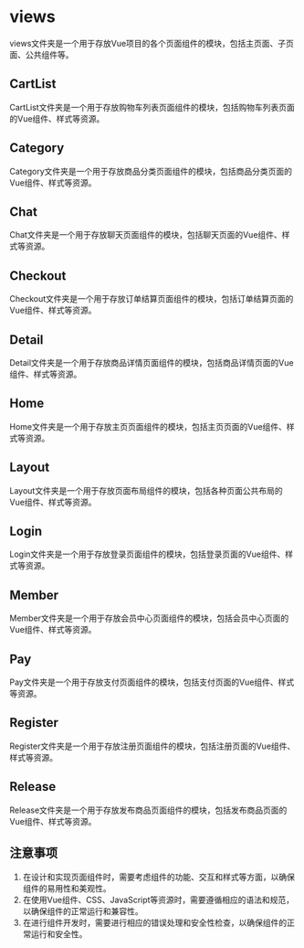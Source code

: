 # views

views文件夹是一个用于存放Vue项目的各个页面组件的模块，包括主页面、子页面、公共组件等。

## CartList

CartList文件夹是一个用于存放购物车列表页面组件的模块，包括购物车列表页面的Vue组件、样式等资源。

## Category

Category文件夹是一个用于存放商品分类页面组件的模块，包括商品分类页面的Vue组件、样式等资源。

## Chat

Chat文件夹是一个用于存放聊天页面组件的模块，包括聊天页面的Vue组件、样式等资源。

## Checkout

Checkout文件夹是一个用于存放订单结算页面组件的模块，包括订单结算页面的Vue组件、样式等资源。

## Detail

Detail文件夹是一个用于存放商品详情页面组件的模块，包括商品详情页面的Vue组件、样式等资源。

## Home

Home文件夹是一个用于存放主页页面组件的模块，包括主页页面的Vue组件、样式等资源。

## Layout

Layout文件夹是一个用于存放页面布局组件的模块，包括各种页面公共布局的Vue组件、样式等资源。

## Login

Login文件夹是一个用于存放登录页面组件的模块，包括登录页面的Vue组件、样式等资源。

## Member

Member文件夹是一个用于存放会员中心页面组件的模块，包括会员中心页面的Vue组件、样式等资源。

## Pay

Pay文件夹是一个用于存放支付页面组件的模块，包括支付页面的Vue组件、样式等资源。

## Register

Register文件夹是一个用于存放注册页面组件的模块，包括注册页面的Vue组件、样式等资源。

## Release

Release文件夹是一个用于存放发布商品页面组件的模块，包括发布商品页面的Vue组件、样式等资源。

## 注意事项

1. 在设计和实现页面组件时，需要考虑组件的功能、交互和样式等方面，以确保组件的易用性和美观性。
2. 在使用Vue组件、CSS、JavaScript等资源时，需要遵循相应的语法和规范，以确保组件的正常运行和兼容性。
3. 在进行组件开发时，需要进行相应的错误处理和安全性检查，以确保组件的正常运行和安全性。
